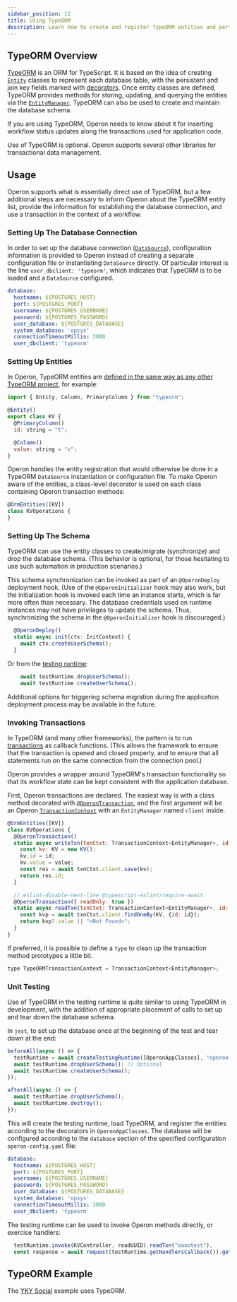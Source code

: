 ```yaml
---
sidebar_position: 11
title: Using TypeORM
description: Learn how to create and register TypeORM entities and perform transactional updates
---
```


## TypeORM Overview
[TypeORM](https://typeorm.io) is an ORM for TypeScript.  It is based on the idea of creating [`Entity`](https://typeorm.io/entities) classes to represent each database table, with the persistent and join key fields marked with [decorators](https://typeorm.io/decorator-reference).  Once entity classes are defined, TypeORM provides methods for storing, updating, and querying the entities via the [`EntityManager`](https://typeorm.io/working-with-entity-manager).  TypeORM can also be used to create and maintain the database schema.

If you are using TypeORM, Operon needs to know about it for inserting workflow status updates along the transactions used for application code.

Use of TypeORM is optional.  Operon supports several other libraries for transactional data management.

## Usage
Operon supports what is essentially direct use of TypeORM, but a few additional steps are necessary to inform Operon about the TypeORM entity list, provide the information for establishing the database connection, and use a transaction in the context of a workflow.

### Setting Up The Database Connection
In order to set up the database connection ([`DataSource`](https://typeorm.io/data-source)), configuration information is provided to Operon instead of creating a separate configuration file or instantiating `DataSource` directly.  Of particular interest is the line `user_dbclient: 'typeorm'`, which indicates that TypeORM is to be loaded and a `DataSource` configured.

```yaml
database:
  hostname: ${POSTGRES_HOST}
  port: ${POSTGRES_PORT}
  username: ${POSTGRES_USERNAME}
  password: ${POSTGRES_PASSWORD}
  user_database: ${POSTGRES_DATABASE}
  system_database: 'opsys'
  connectionTimeoutMillis: 3000
  user_dbclient: 'typeorm'
```

### Setting Up Entities

In Operon, TypeORM entities are [defined in the same way as any other TypeORM project](https://typeorm.io/entities), for example:

```javascript
import { Entity, Column, PrimaryColumn } from "typeorm";

@Entity()
export class KV {
  @PrimaryColumn()
  id: string = "t";

  @Column()
  value: string = "v";
}
```

Operon handles the entity registration that would otherwise be done in a TypeORM `DataSource` instantiation or configuration file.  To make Operon aware of the entities, a class-level decorator is used on each class containing Operon transaction methods:
```javascript
@OrmEntities([KV])
class KVOperations {
}
```

### Setting Up The Schema
TypeORM can use the entity classes to create/migrate (synchronize) and drop the database schema.  (This behavior is optional, for those hesitating to use such automation in production scenarios.)

This schema synchronization can be invoked as part of an `@OperonDeploy` deployment hook.  (Use of the `@OperonInitializer` hook may also work, but the initialization hook is invoked each time an instance starts, which is far more often than necessary.  The database credentials used on runtime instances may not have privileges to update the schema.   Thus, synchronizing the schema in the `@OperonInitializer` hook is discouraged.)
```javascript
  @OperonDeploy()
  static async init(ctx: InitContext) {
    await ctx.createUserSchema();
  }
```

Or from the [testing runtime](../api-reference/testing-runtime.md):
```javascript
    await testRuntime.dropUserSchema();
    await testRuntime.createUserSchema();
```

Additional options for triggering schema migration during the application deployment process may be available in the future.

### Invoking Transactions
In TypeORM (and many other frameworks), the pattern is to run [transactions](https://typeorm.io/transactions) as callback functions.  (This allows the framework to ensure that the transaction is opened and closed properly, and to ensure that all statements run on the same connection from the connection pool.)

Operon provides a wrapper around TypeORM's transaction functionality so that its workflow state can be kept consistent with the application database.

First, Operon transactions are declared.  The easiest way is with a class method decorated with [`@OperonTransaction`](../api-reference/decorators.md#operontransaction), and the first argument will be an Operon [`TransactionContext`](../api-reference/contexts.md#transactioncontext) with an `EntityManager` named `client` inside.

```javascript
@OrmEntities([KV])
class KVOperations {
  @OperonTransaction()
  static async writeTxn(txnCtxt: TransactionContext<EntityManager>, id: string, value: string) {
    const kv: KV = new KV();
    kv.id = id;
    kv.value = value;
    const res = await txnCtxt.client.save(kv);
    return res.id;
  }

  // eslint-disable-next-line @typescript-eslint/require-await
  @OperonTransaction({ readOnly: true })
  static async readTxn(txnCtxt: TransactionContext<EntityManager>, id: string) {
    const kvp = await txnCtxt.client.findOneBy(KV, {id: id});
    return kvp?.value || "<Not Found>";
  }
}
```

If preferred, it is possible to define a `type` to clean up the transaction method prototypes a little bit.
```javascript
type TypeORMTransactionContext = TransactionContext<EntityManager>;
```

### Unit Testing
Use of TypeORM in the testing runtime is quite similar to using TypeORM in development, with the addition of appropriate placement of calls to set up and tear down the database schema.

In `jest`, to set up the database once at the beginning of the test and tear down at the end:
```javascript
beforeAll(async () => {
  testRuntime = await createTestingRuntime([OperonAppClasses], "operon-config.yaml");
  await testRuntime.dropUserSchema(); // Optional
  await testRuntime.createUserSchema();
});

afterAll(async () => {
  await testRuntime.dropUserSchema();
  await testRuntime.destroy();
});
```

This will create the testing runtime, load TypeORM, and register the entities according to the decorators in `OperonAppClasses`. The database will be configured according to the `database` section of the specified configuration `operon-config.yaml` file:
```yaml
database:
  hostname: ${POSTGRES_HOST}
  port: ${POSTGRES_PORT}
  username: ${POSTGRES_USERNAME}
  password: ${POSTGRES_PASSWORD}
  user_database: ${POSTGRES_DATABASE}
  system_database: 'opsys'
  connectionTimeoutMillis: 3000
  user_dbclient: 'typeorm'
```

The testing runtime can be used to invoke Operon methods directly, or exercise handlers:
```javascript
  testRuntime.invoke(KVController, readUUID).readTxn("oaootest"),
  const response = await request(testRuntime.getHandlersCallback()).get('/');
```

## TypeORM Example
The [YKY Social](https://github.com/dbos-inc/operon-demo-apps/tree/main/yky-social) example uses TypeORM.
